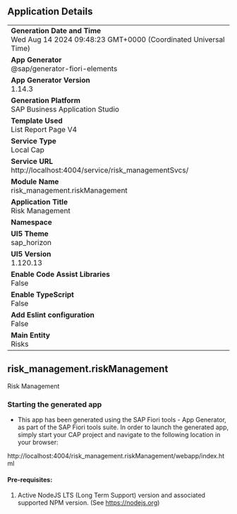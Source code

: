 ## Application Details
|               |
| ------------- |
|**Generation Date and Time**<br>Wed Aug 14 2024 09:48:23 GMT+0000 (Coordinated Universal Time)|
|**App Generator**<br>@sap/generator-fiori-elements|
|**App Generator Version**<br>1.14.3|
|**Generation Platform**<br>SAP Business Application Studio|
|**Template Used**<br>List Report Page V4|
|**Service Type**<br>Local Cap|
|**Service URL**<br>http://localhost:4004/service/risk_managementSvcs/|
|**Module Name**<br>risk_management.riskManagement|
|**Application Title**<br>Risk Management|
|**Namespace**<br>|
|**UI5 Theme**<br>sap_horizon|
|**UI5 Version**<br>1.120.13|
|**Enable Code Assist Libraries**<br>False|
|**Enable TypeScript**<br>False|
|**Add Eslint configuration**<br>False|
|**Main Entity**<br>Risks|

## risk_management.riskManagement

Risk Management

### Starting the generated app

-   This app has been generated using the SAP Fiori tools - App Generator, as part of the SAP Fiori tools suite.  In order to launch the generated app, simply start your CAP project and navigate to the following location in your browser:

http://localhost:4004/risk_management.riskManagement/webapp/index.html

#### Pre-requisites:

1. Active NodeJS LTS (Long Term Support) version and associated supported NPM version.  (See https://nodejs.org)



